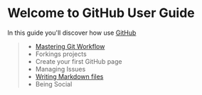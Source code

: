 Welcome to GitHub User Guide
============================

In this guide you'll discover how use [GitHub](https://guides.github.com/)

> - [Mastering Git Workflow](./git-workflow.md)
> - Forkings projects
> - Create your first GitHub page
> - Managing Issues
> - [Writing Markdown files](./markdown.md)
> - Being Social
